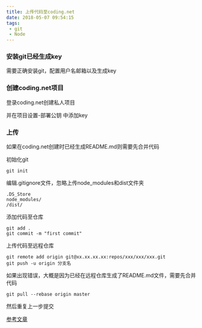 ```yaml
---
title: 上传代码至coding.net
date: 2018-05-07 09:54:15
tags:
 - git
 - Node
---
```


### 安装git已经生成key

需要正确安装git，配置用户名邮箱以及生成key

### 创建coding.net项目

登录coding.net创建私人项目

并在项目设置-部署公钥 中添加key

### 上传

如果在coding.net创建时已经生成README.md则需要先合并代码

初始化git

```
git init
```

编辑.gitignore文件，忽略上传node_modules和dist文件夹

```
.DS_Store
node_modules/
/dist/
```

添加代码至仓库

```
git add .
git commit -m "first commit"
```

上传代码至远程仓库

```
git remote add origin git@xx.xx.xx.xx:repos/xxx/xxx/xxx.git
git push -u origin 分支名
```

如果出现错误，大概是因为已经在远程仓库生成了README.md文件，需要先合并代码

```
git pull --rebase origin master
```

然后重复上一步提交

[参考文章](https://blog.csdn.net/gaoying_blogs/article/details/53337112)